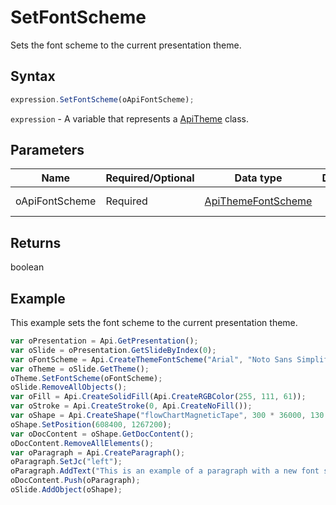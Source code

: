 # SetFontScheme

Sets the font scheme to the current presentation theme.

## Syntax

```javascript
expression.SetFontScheme(oApiFontScheme);
```

`expression` - A variable that represents a [ApiTheme](../ApiTheme.md) class.

## Parameters

| **Name** | **Required/Optional** | **Data type** | **Default** | **Description** |
| ------------- | ------------- | ------------- | ------------- | ------------- |
| oApiFontScheme | Required | [ApiThemeFontScheme](../../ApiThemeFontScheme/ApiThemeFontScheme.md) |  | Theme font scheme. |

## Returns

boolean

## Example

This example sets the font scheme to the current presentation theme.

```javascript editor-
var oPresentation = Api.GetPresentation();
var oSlide = oPresentation.GetSlideByIndex(0);
var oFontScheme = Api.CreateThemeFontScheme("Arial", "Noto Sans Simplified Chinese", "Arabic", "Times New Roman", "Noto Serif Simplified Chinese", "Arabic", "New font scheme");
var oTheme = oSlide.GetTheme();
oTheme.SetFontScheme(oFontScheme);
oSlide.RemoveAllObjects();
var oFill = Api.CreateSolidFill(Api.CreateRGBColor(255, 111, 61));
var oStroke = Api.CreateStroke(0, Api.CreateNoFill());
var oShape = Api.CreateShape("flowChartMagneticTape", 300 * 36000, 130 * 36000, oFill, oStroke);
oShape.SetPosition(608400, 1267200);
var oDocContent = oShape.GetDocContent();
oDocContent.RemoveAllElements();
var oParagraph = Api.CreateParagraph();
oParagraph.SetJc("left");
oParagraph.AddText("This is an example of a paragraph with a new font scheme set.");
oDocContent.Push(oParagraph);
oSlide.AddObject(oShape);
```
